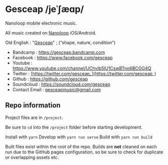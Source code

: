 # Gesceap /jeˈʃæɑp/

Nanoloop mobile electronic music.

All music created on [Nanoloop](https://www.nanoloop.com) iOS/Android.

Old English : "[Gesceap](https://en.wiktionary.org/wiki/gesceap)" ; (“shape, nature, condition”)

* Bandcamp : https://gesceap.bandcamp.com
* Facebook : https://www.facebook.com/gesceap
* Youtube : https://www.youtube.com/channel/UChvIb5lU1CswBTno6BCGG4Q
* Twitter : [https://twitter.com/gesceap_](https://twitter.com/gesceap_)
* Github : https://github.com/gesceap
* Soundcloud : https://soundcloud.com/gesceap
* Contact Email : gesceapmusic@gmail.com

## Repo information
Project files are in `/project`.

Be sure to `cd` into the `/project` folder before starting development.

Install with `yarn`
Develop with `yarn run serve`
Build with `yarn run build`

Built files exist within the root of the repo.
Builds are **not** cleaned on each run due to the GitHub pages configuration, so be sure to check for duplicate or overlapping assets etc.
